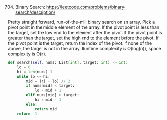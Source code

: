 704. Binary Search: https://leetcode.com/problems/binary-search/description/

Pretty straight forward, run-of-the-mill binary search on an array.  Pick a pivot point in the middle element of the array.  If the pivot point is less than the target, set the low end to the element after the pivot.  If the pivot point is greater than the target, set the high end to the element before the pivot.  If the pivot point is the target, return the index of the pivot.  If none of the above, the target is not in the array.  Runtime complexity is O(log(n)), space complexity is O(n).

```python
def search(self, nums: List[int], target: int) -> int:
    lo = 0
    hi = len(nums)-1
    while lo <= hi:
        mid = (hi + lo) // 2
        if nums[mid] < target:
            lo = mid + 1
        elif nums[mid] > target:
            hi = mid - 1
        else:
            return mid
    return -1
```
